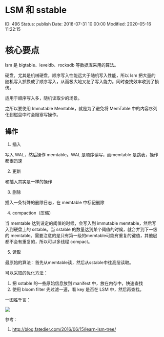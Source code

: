 # LSM 和 sstable


ID: 496
Status: publish
Date: 2018-07-31 10:00:00
Modified: 2020-05-16 11:22:15


# 核心要点

lsm 是 bigtable、leveldb、rocksdb 等数据库采用的算法。

硬盘，尤其是机械硬盘，顺序写入性能远大于随机写入性能，所以 lsm 把大量的随机写入抓换成了顺序写入，从而极大地又花了写入能力。同时查找效率收到了损伤。

适用于顺序写入多，随机读取少的场景。

之所以要使用 Immutable Memtable，就是为了避免将 MemTable 中的内容序列化到磁盘中时会阻塞写操作。

## 操作

1. 插入

  写入 WAL，然后操作 memtable。WAL 是顺序读写，而memtable 是跳表，操作都很迅速

2. 更新

  和插入其实是一样的操作

3. 删除

  插入一条特殊的删除日志，在 memtable 中标记删除

4. compaction（压缩）

  当 memtable 达到设定的阈值的时候，会写入到 immutable memtable，然后写入到硬盘上的 sstable。当 sstable 的数量达到某个阈值的时候，就合并到下一级的 memtable。需要注意的是只有第一级的memtable可能有重复的键值，其他层都不会有重复的，所以可以多线程 compact。

5. 读取

  最原始的算法：首先从memtable读，然后从sstable中往高层读取。

  可以采取的优化方法：

  1. 把 sstable 的一些原始信息放到 manifest 中，放在内存中，快速查找
  2. 使用 bloom filter 先过滤一遍，看 key 是否在 LSM 中，然后再查找。

一图胜千言：

![](https://ws3.sinaimg.cn/large/801b780aly1ftt76pvzotj21kw13eh8u.jpg)


参考：

1. http://blog.fatedier.com/2016/06/15/learn-lsm-tree/